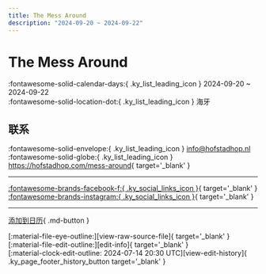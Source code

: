 ```yaml
---
title: The Mess Around
description: "2024-09-20 ~ 2024-09-22"
---
```


# The Mess Around 

:fontawesome-solid-calendar-days:{ .ky_list_leading_icon } 2024-09-20 ~ 2024-09-22  
:fontawesome-solid-location-dot:{ .ky_list_leading_icon } 海牙  

## 联系

:fontawesome-solid-envelope:{ .ky_list_leading_icon } <info@hofstadhop.nl>  
:fontawesome-solid-globe:{ .ky_list_leading_icon } <https://hofstadhop.com/mess-around>{ target='_blank' }  

---

 [:fontawesome-brands-facebook-f:{ .ky_social_links_icon }](https://www.facebook.com/HofstadHop){ target='_blank' } [:fontawesome-brands-instagram:{ .ky_social_links_icon }](https://instagram.com/hofstad_hop){ target='_blank' }

---

[添加到日历](https://swing.news/ics/zh-Hans/2024/nl/the-mess-around-2024.ics){ .md-button }

<div class="ky_page_footer" markdown>
<div class="ky_page_footer_trailing" markdown="span">
[:material-file-eye-outline:][view-raw-source-file]{ target='_blank' }
[:material-file-edit-outline:][edit-info]{ target='_blank' }
</div>
<div class="ky_page_footer_leading" markdown="span">
[:material-clock-edit-outline: 2024-07-14 20:30 UTC][view-edit-history]{ .ky_page_footer_history_button target='_blank' }
</div>
</div>

[view-raw-source-file]: https://github.com/swingdance/events/blob/main/2024/nl/the-mess-around-2024.json "查看原始源文件"
[edit-info]: https://github.com/swingdance/events/issues/new?assignees=&labels=update+event&projects=&template=03-update_entity.yml&title=%5B2024%2Fnl%5D%20The%20Mess%20Around&region=nl&year=2024&id=the-mess-around-2024&name=The%20Mess%20Around&org_id= "编辑信息"

[view-edit-history]: https://github.com/swingdance/events/commits/main/2024/nl/the-mess-around-2024.json "查看编辑历史"
